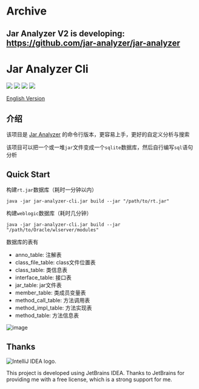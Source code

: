 # Archive
## Jar Analyzer V2 is developing: https://github.com/jar-analyzer/jar-analyzer

# Jar Analyzer Cli
![](https://img.shields.io/badge/build-passing-brightgreen)
![](https://img.shields.io/badge/build-Java%208-orange)
![](https://img.shields.io/github/downloads/4ra1n/jar-analyzer-cli/total)
![](https://img.shields.io/github/v/release/4ra1n/jar-analyzer-cli)

[English Version](doc/README.md)

## 介绍

该项目是 [Jar Analyzer](https://github.com/4ra1n/jar-analyzer) 的命令行版本，更容易上手，更好的自定义分析与搜索

该项目可以把一个或一堆`jar`文件变成一个`sqlite`数据库，然后自行编写`sql`语句分析

## Quick Start

构建`rt.jar`数据库（耗时一分钟以内）

```shell
java -jar jar-analyzer-cli.jar build --jar "/path/to/rt.jar"
```

构建`weblogic`数据库（耗时几分钟）

```shell
java -jar jar-analyzer-cli.jar build --jar "/path/to/Oracle/wlserver/modules"
```

数据库的表有
- anno_table: 注解表
- class_file_table: class文件位置表
- class_table: 类信息表
- interface_table: 接口表
- jar_table: jar文件表
- member_table: 类成员变量表
- method_call_table: 方法调用表
- method_impl_table: 方法实现表
- method_table: 方法信息表

![image](https://github.com/4ra1n/jar-analyzer-cli/assets/34726933/b2dc2732-c279-4962-8c5d-cb7668323756)

## Thanks

<img src="https://resources.jetbrains.com/storage/products/company/brand/logos/IntelliJ_IDEA.svg" alt="IntelliJ IDEA logo.">


This project is developed using JetBrains IDEA.
Thanks to JetBrains for providing me with a free license, which is a strong support for me.
